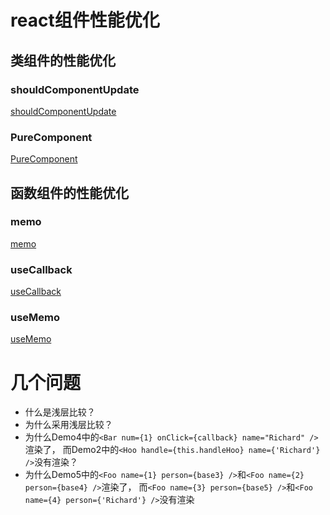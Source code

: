 # react组件性能优化
## 类组件的性能优化
### shouldComponentUpdate
[shouldComponentUpdate](./src/pages/WPO/Lv01_shouldComponentUpdate.js)

### PureComponent
[PureComponent](./src/pages/WPO/Lv02_PureComponent.js)

## 函数组件的性能优化
### memo
[memo](./src/pages/WPO/Lv03_memo.js)

### useCallback
[useCallback](./src/pages/WPO/Lv04_useCallback.js)

### useMemo
[useMemo](./src/pages/WPO/Lv05_useMemo.js)

# 几个问题
- 什么是浅层比较？
- 为什么采用浅层比较？
- 为什么Demo4中的`<Bar num={1} onClick={callback} name="Richard" />`渲染了，
而Demo2中的`<Hoo handle={this.handleHoo} name={'Richard'} />`没有渲染？
- 为什么Demo5中的`<Foo name={1} person={base3} />`和`<Foo name={2} person={base4} />`渲染了，
而`<Foo name={3} person={base5} />`和`<Foo name={4} person={'Richard'} />`没有渲染
